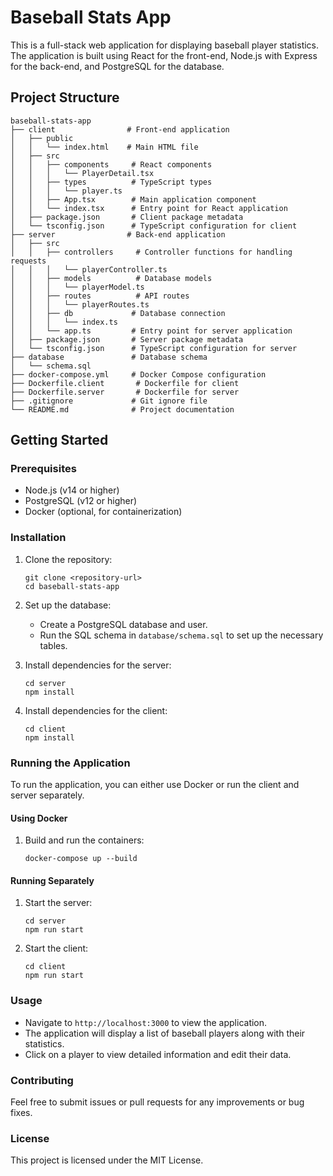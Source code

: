 # Baseball Stats App

This is a full-stack web application for displaying baseball player statistics. The application is built using React for the front-end, Node.js with Express for the back-end, and PostgreSQL for the database.

## Project Structure

```
baseball-stats-app
├── client                # Front-end application
│   ├── public
│   │   └── index.html    # Main HTML file
│   ├── src
│   │   ├── components     # React components
│   │   │   └── PlayerDetail.tsx
│   │   ├── types          # TypeScript types
│   │   │   └── player.ts
│   │   ├── App.tsx        # Main application component
│   │   └── index.tsx      # Entry point for React application
│   ├── package.json       # Client package metadata
│   └── tsconfig.json      # TypeScript configuration for client
├── server                # Back-end application
│   ├── src
│   │   ├── controllers     # Controller functions for handling requests
│   │   │   └── playerController.ts
│   │   ├── models          # Database models
│   │   │   └── playerModel.ts
│   │   ├── routes          # API routes
│   │   │   └── playerRoutes.ts
│   │   ├── db             # Database connection
│   │   │   └── index.ts
│   │   └── app.ts         # Entry point for server application
│   ├── package.json       # Server package metadata
│   └── tsconfig.json      # TypeScript configuration for server
├── database               # Database schema
│   └── schema.sql
├── docker-compose.yml     # Docker Compose configuration
├── Dockerfile.client       # Dockerfile for client
├── Dockerfile.server       # Dockerfile for server
├── .gitignore             # Git ignore file
└── README.md              # Project documentation
```

## Getting Started

### Prerequisites

- Node.js (v14 or higher)
- PostgreSQL (v12 or higher)
- Docker (optional, for containerization)

### Installation

1. Clone the repository:

   ```
   git clone <repository-url>
   cd baseball-stats-app
   ```

2. Set up the database:

   - Create a PostgreSQL database and user.
   - Run the SQL schema in `database/schema.sql` to set up the necessary tables.

3. Install dependencies for the server:

   ```
   cd server
   npm install
   ```

4. Install dependencies for the client:

   ```
   cd client
   npm install
   ```

### Running the Application

To run the application, you can either use Docker or run the client and server separately.

#### Using Docker

1. Build and run the containers:

   ```
   docker-compose up --build
   ```

#### Running Separately

1. Start the server:

   ```
   cd server
   npm run start
   ```

2. Start the client:

   ```
   cd client
   npm run start
   ```

### Usage

- Navigate to `http://localhost:3000` to view the application.
- The application will display a list of baseball players along with their statistics.
- Click on a player to view detailed information and edit their data.

### Contributing

Feel free to submit issues or pull requests for any improvements or bug fixes.

### License

This project is licensed under the MIT License.